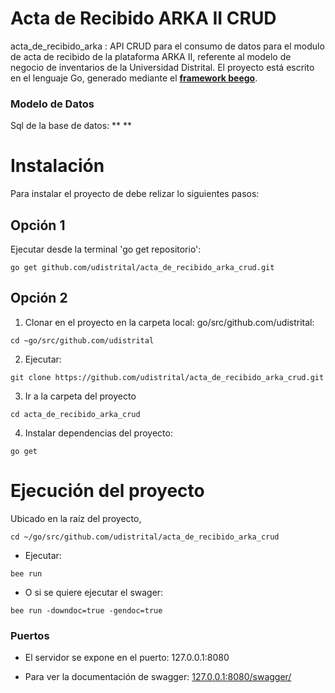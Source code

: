 # Acta de Recibido ARKA II CRUD

acta_de_recibido_arka : API CRUD para el consumo de datos para el modulo de acta de recibido de la plataforma ARKA II, 
referente al modelo de negocio de inventarios de la Universidad Distrital. 
El proyecto está escrito en el lenguaje Go, generado mediante el **[framework beego](https://beego.me/)**.

### Modelo de Datos

Sql de la base de datos: ** **


# Instalación
Para instalar el proyecto de debe relizar lo siguientes pasos:

## Opción 1

Ejecutar desde la terminal 'go get repositorio':
```shell 
go get github.com/udistrital/acta_de_recibido_arka_crud.git
```

## Opción 2

1. Clonar en el proyecto en la carpeta local: go/src/github.com/udistrital:
```shell
cd ~go/src/github.com/udistrital 
```

2. Ejecutar:

```shell 
git clone https://github.com/udistrital/acta_de_recibido_arka_crud.git
```

3. Ir a la carpeta del proyecto
```shell 
cd acta_de_recibido_arka_crud
```

4. Instalar dependencias del proyecto:
```shell 
go get
```


# Ejecución del proyecto
Ubicado en la raíz del proyecto,
```shell 
cd ~/go/src/github.com/udistrital/acta_de_recibido_arka_crud
```

- Ejecutar: 
```shell 
bee run
```
- O si se quiere ejecutar el swager:

```shell 
bee run -downdoc=true -gendoc=true
```

### Puertos
* El servidor se expone en el puerto: 127.0.0.1:8080

* Para ver la documentación de swagger: [127.0.0.1:8080/swagger/](http://127.0.0.1:8080/swagger/)
